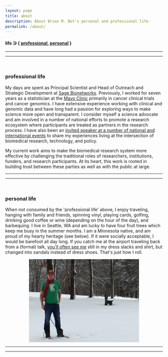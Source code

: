 ```yaml
---
layout: page
title: about
description: About Brian M. Bot's personal and professional life
permalink: /about/
---
```


#### life &ni; { [professional](/about#professional-life), [personal](/about#personal-life) }

***
***
<br>

### professional life
My days are spent as Principal Scientist and Head of Outreach and Strategic Development at [Sage Bionetworks](http://www.sagebase.org). Previously, I worked for seven years as a statistician at the [Mayo Clinic](http://www.mayoclinic.org/) primarily in cancer clinical trials and cancer genomics. I have extensive experience working with clinical and genomic data and have long had a passion for exploring ways to make science more open and transparent. I consider myself a science advocate and am involved in a number of national efforts to promote a research ecosystem where participants are treated as partners in the research process. I have also been an [invited speaker at a number of national and international events](/presentations) to share my experiences living at the intersection of biomedical research, technology, and policy.

My current work aims to make the biomedical research system more effective by challenging the traditional roles of researchers, institutions, funders, and research participants. At its heart, this work is rooted in building trust between these parties as well as with the public at large.

***
***
<br>

### personal life
When not consumed by the 'professional life' above, I enjoy traveling, hanging with family and friends, spinning vinyl, playing cards, golfing, drinking good coffee or wine (depending on the hour of the day), and barbequing. I live in Seattle, WA and am lucky to have four fruit trees which keep me busy in the summer months. I am a Minnesota native, and am proud of my hearty heritage (see below). If it were socially acceptable, I would be barefoot all day long. If you catch me at the airport traveling back from a (formal) talk, [you'll often see me](/images/travelSandals-small.jpg) still in my dress slacks and shirt, but changed into sandals instead of dress shoes. That's just how I roll.

<img src="/images/winterGolfing.jpg" alt="Golf on christmas morning in Minnesota" style="width:70%;display:block;margin-left:auto;margin-right:auto">

***
***
